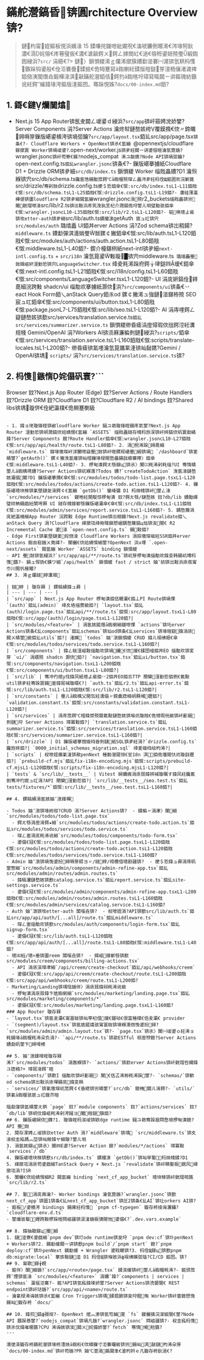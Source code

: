 ﻿# 鏋舵瀯鎬昏锛圓rchitecture Overview锛?
> 鏈枃甯姪鏂板悓浜嬪湪 15 鍒嗛挓鍐呭紕娓呪€滀唬鐮侀暱浠€涔堟牱鈥濃€滆姹傛€庝箞璧扳€濃€滄敼鍔ㄨ鍔ㄥ摢閲屸€濄€傛秹鍙婄殑璺緞鍧囦綅浜?`src/` 涓嬨€?> 鏈〉鎻愪緵浠ｇ爜浠撳簱鐨勫湴褰㈠浘锛氫粠杩愯鏃跺钩鍙般€佺洰褰曡鍒掋€佹牳蹇冩ā鍧楋紝鍒版暟鎹笌澶栭儴渚濊禆銆傚洟闃熸垚鍛樺湪淇敼鏋舵瀯銆佸鍔犳ā鍧楁垨璋冩暣閮ㄧ讲鏂瑰紡鏃讹紝鍔″繀鍏堟洿鏂版湰鏂囨。骞跺悓姝?`docs/00-index.md`銆?
## 1. 鎶€鏈爤閫熻
- Next.js 15 App Router锛氬叏閮ㄥ叆鍙ｄ綅浜?`src/app`锛屽箍娉涗娇鐢?Server Components 涓?Server Actions 瀹炵幇鏈嶅姟绔覆鏌撱€佽〃鍗曞鐞嗕笌鏁版嵁鍙樻洿锛堝弬鑰?`src/app/layout.tsx`銆乣src/app/page.tsx`锛夈€?- Cloudflare Workers + OpenNext锛氶€氳繃 `@opennextjs/cloudflare` 鎵撳寘 Worker锛堝叆鍙?`.open-next/worker.js`锛夛紝閮ㄧ讲鍙傛暟瀹氫箟鍦?`wrangler.jsonc`锛屽苟寮€鍚?`nodejs_compat` 浠ユ敮鎸?Node API锛堝弬鑰?`open-next.config.ts`銆乣wrangler.jsonc`锛夈€?- 鏁版嵁搴擄紙Cloudflare D1 + Drizzle ORM锛夛細`src/db/index.ts` 鎻愪緵 Worker 缁戝畾鐨?D1 瀹炰緥锛宍src/db/schema.ts` 鑱氬悎鍚勪笟鍔℃ā鍧楃殑琛ㄥ畾涔夛紝杩佺Щ鏂囦欢浣嶄簬 `src/drizzle/` 骞剁敱 `drizzle.config.ts` 绠＄悊銆傘€怓:src/db/index.tsL1-L11銆戙€怓:src/db/schema.tsL1-L25銆戙€怓:drizzle.config.tsL1-L19銆?- 瀵硅薄瀛樺偍锛圕loudflare R2锛夛細閫氳繃 `wrangler.jsonc` 涓殑 `r2_buckets` 缁戝畾锛岃闂皝瑁呭湪 `src/lib/r2.ts`锛岀敤浜庝笂浼犱笅杞介潤鎬佹垨鐢ㄦ埛璧勪骇銆傘€怓:wrangler.jsoncL10-L35銆戙€怓:src/lib/r2.tsL1-L120銆?- 韬唤璁よ瘉锛坆etter-auth锛夛細`src/lib/auth.ts` 鏆撮湶 `getAuth` 宸ュ叿锛宍src/modules/auth` 璐熻矗 UI銆丼erver Actions 涓?Zod schema锛岀粨鍚?`middleware.ts` 鐨勫彈淇濇姢璺敱鏍￠獙銆傘€怓:src/lib/auth.tsL1-L120銆戙€怓:src/modules/auth/actions/auth.action.tsL1-L80銆戙€怓:middleware.tsL1-L40銆?- 鍥介檯鍖栵紙next-intl锛夛細`next-intl.config.ts` + `src/i18n` 瀹氫箟鍙敤璇█锛宍middleware.ts` 璐熻矗璺敱鍓嶇紑澶勭悊锛宍LanguageSwitcher.tsx` 绛夌粍浠跺府鍔╁垏鎹㈣瑷€銆傘€怓:next-intl.config.tsL1-L21銆戙€怓:src/i18n/config.tsL1-L60銆戙€怓:src/components/LanguageSwitcher.tsxL1-L120銆?- UI 涓庣姸鎬佺鐞嗭細浣跨敤 shadcn/ui 缁勪欢搴擄紙灏佽浜?`src/components/ui`锛夈€丷eact Hook Form銆乀anStack Query銆乑od 鏍￠獙浠ュ強鏈湴鍖栫殑 SEO 宸ュ叿銆傘€怓:src/components/ui/button.tsxL1-L80銆戙€怓:package.jsonL7-L75銆戙€怓:src/lib/seo.tsL1-L120銆?- AI 涓庤嚜鍔ㄥ寲鏈嶅姟锛歚src/services/translation.service.ts`銆乣src/services/summarizer.service.ts` 鎻愪緵缈昏瘧涓庢憳瑕佽兘鍔涳紝瀵规帴 Gemini/OpenAI 涓?Workers AI锛涢厤濂楄剼鏈綅浜?`scripts/`銆傘€怓:src/services/translation.service.tsL1-L160銆戙€怓:scripts/translate-locales.tsL1-L200銆?- 缈昏瘧锛氳嚜瀹氫箟鑴氭湰锛屾敮鎸?Gemini / OpenAI锛堣 `scripts/` 涓?`src/services/translation.service.ts`锛?
## 2. 杩愯鏃惰姹傝矾寰?```
Browser 鈫?Next.js App Router (Edge) 鈫?Server Actions / Route Handlers
        鈫?Drizzle ORM 鈫?Cloudflare D1
        鈫?Cloudflare R2 / AI bindings
        鈫?Shared libs锛堣璇併€佺紦瀛樸€佹棩蹇楋級
```

- 1. 鍏ョ珯璇锋眰锛欳loudflare Worker 鎺ユ敹璇锋眰鍚庝氦鐢?Next.js App Router 澶勭悊锛岄潤鎬佽祫婧愰€氳繃 `ASSETS` 缁戝畾鐩存帴杩斿洖锛屽姩鎬佽矾寰勮繘鍏?Server Components 鎴?Route Handler銆傘€怓:wrangler.jsoncL10-L27銆戙€怓:src/app/api/health/route.tsL1-L80銆?- 2. 涓棿浠跺鐞嗭細`middleware.ts` 鍏堟墽琛屽浗闄呭寲璺敱锛屽啀鏍规嵁璺緞锛堝 `/dashboard`锛夎皟鐢?`getAuth()` 鏍￠獙浼氳瘽锛屾棤鏁堟椂閲嶅畾鍚戠櫥褰曢〉銆傘€怓:middleware.tsL1-L40銆?- 3. 椤甸潰鍔ㄤ綔鎵ц锛氶〉闈㈢粍浠剁粍缁?UI 骞惰皟鐢ㄦā鍧楀唴鐨?Server Actions锛屼緥濡?Todos 鐨?`createTodoAction` 浼氬湪鏈嶅姟灞傝闂?D1 鏁版嵁搴撱€傘€怓:src/modules/todos/todo-list.page.tsxL1-L120銆戙€怓:src/modules/todos/actions/create-todo.action.tsL1-L120銆?- 4. 鏁版嵁璁块棶锛氭墍鏈夋湇鍔￠€氳繃 `getDb()` 鑾峰彇 D1 杩炴帴锛屽鐢ㄥ湪 `src/modules/*/services` 鍐咃紝閬靛惊椤甸潰 鈫?鍔ㄤ綔/鏈嶅姟 鈫?db/lib 鐨勪緷璧栨柟鍚戯紝閬垮厤 UI 鐩存帴鎿嶄綔鏁版嵁灞傘€傘€怓:src/db/index.tsL1-L11銆戙€怓:src/modules/admin/services/report.service.tsL1-L160銆?- 5. 鍝嶅簲涓庣紦瀛橈細App Router 浣跨敤 Edge Runtime锛岀粨鍚?Next.js revalidate銆乀anStack Query 涓?Cloudflare 缂撳瓨绛栫暐鎻愬崌鍝嶅簲鎬ц兘锛涘闇€ R2 Incremental Cache 鍙湪 `open-next.config.ts` 鍚敤銆?
- Edge First锛氭墍鏈夎姹傚湪 Cloudflare Workers 涓婃墽琛岋紝SSR銆丼erver Actions 鍧囪窇鍦ㄨ竟缂?- 闈欐€佽祫婧愶細鐢?OpenNext 浜х墿 `.open-next/assets` 閫氳繃 Worker `ASSETS` binding 鎻愪緵
- API 璺敱锛氫綅浜?`src/app/api/**/route.ts`锛屼笌椤甸潰缁勪欢鍏变韩鍚屼竴杩愯鏃?- 鍋ュ悍妫€鏌ワ細`/api/health` 鎻愪緵 fast / strict 妯″紡锛岀敤浜庡彂甯冭川閲忛椄闂?
## 3. 浠ｇ爜鐩綍瀵艰

| 鐩綍 | 璇存槑 | 鏍稿績鍏ュ彛 |
| --- | --- | --- |
| `src/app` | Next.js App Router 椤甸潰銆佸竷灞€銆丄PI Route锛堝惈 `(auth)`銆乣(admin)` 绛夊垎缁勶級銆?| `layout.tsx`銆乣(auth)/login.page.tsx`銆乣api/**/route.ts`銆怓:src/app/layout.tsxL1-L80銆戙€怓:src/app/(auth)/login/page.tsxL1-L120銆?|
| `src/modules/<feature>` | 涓氬姟鍩熸ā鍧楋細鍖呭惈 `actions`锛圫erver Actions锛夈€乣components`銆乣schemas`锛圸od锛夈€乣services`锛堟暟鎹簱涓庡閮ㄨ皟鐢級銆乣utils`銆?| 渚嬪 `todos` 妯″潡鎻愪緵 CRUD 鍏ㄦ祦绋嬨€傘€怓:src/modules/todos/services/todo.service.tsL1-L160銆?|
| `src/components` | 鍏ㄥ眬澶嶇敤缁勪欢锛堝鑸€佽瑷€鍒囨崲銆丼EO 缁勪欢锛変笌 `ui/` 涓嬬殑 shadcn 灏佽銆?| `navigation.tsx`銆乣ui/button.tsx`銆怓:src/components/navigation.tsxL1-L200銆戙€怓:src/components/ui/button.tsxL1-L80銆?|
| `src/lib` | 骞冲彴绾у伐鍏凤紙璁よ瘉銆丷2銆丼EO銆丠TTP 閿欒澶勭悊銆侀€氱敤 util锛夛紝骞跺寘鍚崟鍏冩祴璇曘€?| `auth.ts`銆乣r2.ts`銆乣api-error.ts`銆怓:src/lib/auth.tsL1-L120銆戙€怓:src/lib/r2.tsL1-L120銆?|
| `src/constants` | 璺ㄦā鍧楀父閲忥紝濡傝〃鍗曟牎楠岄厤缃瓑銆?| `validation.constant.ts`銆怓:src/constants/validation.constant.tsL1-L120銆?|
| `src/services` | 涓庝笟鍔℃棤鍏崇殑閫氱敤鏈嶅姟锛堢炕璇戙€佹憳瑕侊級锛屽彲琚剼鏈垨 Server Actions 璋冪敤銆?| `translation.service.ts`銆乣summarizer.service.ts`銆怓:src/services/translation.service.tsL1-L160銆戙€怓:src/services/summarizer.service.tsL1-L160銆?|
| `src/drizzle` | D1 鏁版嵁搴撹縼绉昏剼鏈紙SQL锛夛紝涓?`drizzle.config.ts` 鑱斿姩銆?| `0000_initial_schemas_migration.sql` 绛夎縼绉绘枃浠?|
| `scripts` | 杈呭姪鑴氭湰锛歄penNext 棰勬瀯寤恒€乮18n 淇銆佹壒閲忕炕璇戠瓑銆?| `prebuild-cf.mjs`銆乣fix-i18n-encoding.mjs`銆怓:scripts/prebuild-cf.mjsL1-L120銆戙€怓:scripts/fix-i18n-encoding.mjsL1-L120銆?|
| `tests` & `src/lib/__tests__` | Vitest 娴嬭瘯涓庡叕鍏辨祴璇曞す鍏凤紝鑱氱劍骞冲彴宸ュ叿涓?API 閿欒澶勭悊銆?| `src/lib/__tests__/seo.test.ts`銆乣tests/fixtures/*`銆怓:src/lib/__tests__/seo.test.tsL1-L160銆?|

## 4. 鏍稿績涓氬姟妯″潡鎽樿

- Todos 妯″潡锛堟紨绀?CRUD 涓?Server Actions锛?  - 鍒楄〃涓庨〉闈細`src/modules/todos/todo-list.page.tsx`
  - 鍔ㄤ綔涓庢湇鍔★細`src/modules/todos/actions/create-todo.action.ts`銆乣src/modules/todos/services/todo.service.ts`
  - 琛ㄥ崟涓庣粍浠讹細`src/modules/todos/components/todo-form.tsx`
  - 鍙傝€冦€怓:src/modules/todos/todo-list.page.tsxL1-L120銆戙€怓:src/modules/todos/actions/create-todo.action.tsL1-L120銆戙€怓:src/modules/todos/services/todo.service.tsL1-L160銆?
- Admin 妯″潡锛堝悗鍙扮鐞嗕笌鎶ヨ〃/鐩綍/绔欑偣璁剧疆锛?  - 绠＄悊鍏ュ彛涓庤矾鐢憋細`src/modules/admin/components/admin-refine-app.tsx`銆乣src/modules/admin/routes/admin.routes.ts`
  - 鍏稿瀷鏈嶅姟锛歚catalog.service.ts`銆乣report.service.ts`銆乣site-settings.service.ts`
  - 鍙傝€冦€怓:src/modules/admin/components/admin-refine-app.tsxL1-L200銆戙€怓:src/modules/admin/routes/admin.routes.tsL1-L160銆戙€怓:src/modules/admin/services/catalog.service.tsL1-L160銆?
- Auth 妯″潡锛坆etter-auth 闆嗘垚锛?  - 杈呭姪涓?API锛歚src/lib/auth.ts`銆乣src/app/api/auth/[...all]/route.ts`銆乣middleware.ts`
  - 琛ㄥ崟缁勪欢锛歚src/modules/auth/components/login-form.tsx`銆乣signup-form.tsx`
  - 鍙傝€冦€怓:src/lib/auth.tsL1-L120銆戙€怓:src/app/api/auth/[...all]/route.tsL1-L80銆戙€怓:middleware.tsL1-L40銆?
- 璁㈤槄/璁¤垂锛圕reem 闆嗘垚锛?  - 鍓嶇鎿嶄綔锛歚src/modules/creem/components/billing-actions.tsx`
  - API 涓庡洖璋冿細`/api/creem/create-checkout`銆乣/api/webhooks/creem`
  - 鍙傝€冦€怓:src/app/api/creem/create-checkout/route.tsL1-L200銆戙€怓:src/app/api/webhooks/creem/route.tsL1-L200銆?
- Marketing/Landing锛堣惤鍦伴〉涓庡叕鍏辩粍浠讹級
  - 椤甸潰涓庡叕鍏卞尯鍧楋細`src/modules/marketing/landing.page.tsx`銆乣src/modules/marketing/components/*`
  - 鍙傝€冦€怓:src/modules/marketing/landing.page.tsxL1-L160銆?
### App Router 璇存槑
- `layout.tsx`锛氬叏灞€甯冨眬锛屾寕杞借瑷€鍖呫€佷富棰樸€佸叏灞€ provider
- `(segment)/layout.tsx`锛氬尯鍩熺骇甯冨眬锛堜緥濡傚悗鍙扮鐞?`src/modules/admin/admin.layout.tsx`锛?- `page.tsx`锛氶〉闈㈠叆鍙ｏ紝浠ョ粍鍚堟ā鍧楃粍浠朵负涓?- `api/**/route.ts`锛歊ESTful 椋庢牸鎴?Server Actions 鐨勮矾鐢卞鐞嗗櫒

## 5. 妯″潡鍒嗗眰璇存槑
浠?`src/modules/todos` 涓轰緥锛?- `actions/`锛歋erver Actions锛屽皝瑁呰緭鍏ユ牎楠?+ 璋冩湇鍔″眰
- `components/`锛歎I 缁勪欢锛屽彲琚〉闈€佸叾浠栫粍浠跺鐢?- `schemas/`锛歓od schema锛岀敤浜庡墠鍚庣鍏变韩
- `services/`锛氭墽琛屼笟鍔￠€昏緫锛岃皟鐢?`src/db` 鎴栧閮ㄦ湇鍔?- `utils/`锛氭ā鍧楃骇宸ュ叿鍑芥暟

瑙勮寖锛氳皟鐢ㄤ粠 `page` 鈫?`module components` 鈫?`actions/services` 鈫?`db/lib`锛岄伩鍏嶇粍浠剁洿鎺ヨ闂暟鎹簱銆?
## 6. 鏁版嵁娴佽鏄?1. 璇锋眰杩涘叆锛欵dge runtime 鎺ユ敹骞跺尮閰嶅埌椤甸潰鎴?API 璺敱
2. 閴存潈娉ㄥ叆锛欱etter Auth 涓?`middleware`锛堣 `src/middleware.ts`锛夊湪杈圭紭鎷︽埅锛屾敞鍏ヤ細璇?鐢ㄦ埛
3. 涓氬姟鎵ц锛氶〉闈㈣Е鍙?Server Action 鎴?`modules/*/actions` 璋冪敤 `services`/`db`
4. 鏁版嵁璁块棶锛歚src/db/index.ts` 鏆撮湶 `getDb()`锛屾寜鐜杩炴帴鍒?D1
5. 缂撳瓨涓庡苟鍙戯細TanStack Query + Next.js `revalidate`锛屽疄鐜板鎴风缂撳瓨涓?ISR
6. 闈欐€佽祫婧愶細R2 閫氳繃 binding `next_cf_app_bucket` 璁块棶锛屽皝瑁呬簬 `src/lib/r2.ts`

## 7. 鐜涓庣粦瀹?- Worker bindings 瀹氫箟鍦?`wrangler.jsonc`锛歚next_cf_app`锛圖1锛夈€乣next_cf_app_bucket`锛圧2锛夈€乣AI`锛圵orkers AI锛?- 鏂板/鍙樻洿 bindings 鍚庯紝杩愯 `pnpm cf-typegen` 鏇存柊绫诲瀷鑷?`cloudflare-env.d.ts`
- 鐢熶骇鐜娌跨敤椤跺眰閰嶇疆锛涙湰鍦板彉閲忚鍙傝€?`.dev.vars.example`

## 8. 鍏抽敭鎵ц璺緞
1. 鏈湴寮€鍙戯細`pnpm dev`锛圢ode runtime锛夋垨 `pnpm dev:cf`锛圤penNext + Workers锛?2. 鏋勫缓閮ㄧ讲锛歚pnpm build`/`pnpm start` 鎴?`pnpm deploy:cf`锛圤penNext 鏋勫缓 + Wrangler 鍙戝竷锛?3. 杩佺Щ鎵ц锛歚pnpm db:migrate:local` 搴旂敤鏈湴 D1 杩佺Щ锛堢敓浜ф祦绋嬪弬瑙?CI/CD 鏂囨。锛?
## 9. 甯歌鎵╁睍
- 鏂伴〉闈細鍦?`src/app/<route>/page.tsx` 鍒涘缓锛屽鐢ㄦā鍧楃粍浠?- 鏂颁笟鍔″煙锛氬湪 `src/modules/<feature>` 涓嬭ˉ鍏?`components | services | schemas` 瀛愮洰褰?- 鏂?API锛氫紭鍏堜娇鐢?Server Actions锛涜嫢闇€ REST endpoint锛屽垯鍦?`src/app/api/<name>/route.ts`
- 瀹氭椂浠诲姟锛氶€氳繃 Cron Triggers锛堣鍒掍腑锛夋垨鐙珛 Worker锛屽畬鎴愬悗鍚屾鏇存柊 `docs/`

## 10. 鍏煎鎬ф彁绀?- OpenNext 绾︽潫锛氫笉鏀寔 `fs` 鍐欐搷浣滐紱闇€鐢?Node API 鏃跺惎鐢?`nodejs_compat`锛堝凡鍦?`wrangler.jsonc` 閰嶇疆锛?- 杈圭紭杩愯锛氶伩鍏嶉暱鏃?CPU 浠诲姟锛涘閮ㄨ姹備娇鐢?`fetch` 骞惰缃秴鏃?
---

濡傞渶鏇存柊鏋舵瀯锛堟柊澧炴ā鍧椼€佽皟鏁寸洰褰曪級锛岃鍚屾淇敼鏈枃浠朵笌 `docs/00-index.md`锛屽苟鍦?PR 妯℃澘涓嬀閫夆€滄枃妗ｅ凡鏇存柊鈥濄€?
